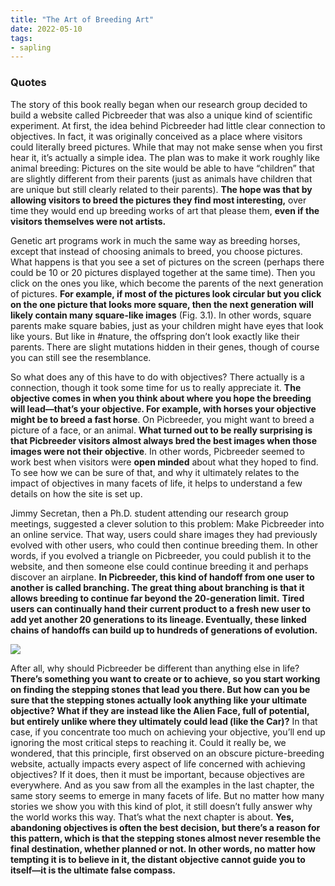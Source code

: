 ```yaml
---
title: "The Art of Breeding Art"
date: 2022-05-10
tags:
- sapling
---
```


### Quotes
The story of this book really began when our research group decided to build a website called Picbreeder that was also a unique kind of scientific experiment. At first, the idea behind Picbreeder had little clear connection to objectives. In fact, it was originally conceived as a place where visitors could literally breed pictures. While that may not make sense when you first hear it, it’s actually a simple idea. The plan was to make it work roughly like animal breeding: Pictures on the site would be able to have “children” that are slightly different from their parents (just as animals have children that are unique but still clearly related to their parents). **The hope was that by allowing visitors to breed the pictures they find most interesting,** over time they would end up breeding works of art that please them, **even if the visitors themselves were not artists.**

Genetic art programs work in much the same way as breeding horses, except that instead of choosing animals to breed, you choose pictures. What happens is that you see a set of pictures on the screen (perhaps there could be 10 or 20 pictures displayed together at the same time). Then you click on the ones you like, which become the parents of the next generation of pictures. **For example, if most of the pictures look circular but you click on the one picture that looks more square, then the next generation will likely contain many square-like images** (Fig. 3.1). In other words, square parents make square babies, just as your children might have eyes that look like yours. But like in #nature, the offspring don’t look exactly like their parents. There are slight mutations hidden in their genes, though of course you can still see the resemblance.

So what does any of this have to do with objectives? There actually is a connection, though it took some time for us to really appreciate it. **The objective comes in when you think about where you hope the breeding will lead—that’s your objective. For example, with horses your objective might be to breed a fast horse**. On Picbreeder, you might want to breed a picture of a face, or an animal. **What turned out to be really surprising is that Picbreeder visitors almost always bred the best images when those images were not their objective**. In other words, Picbreeder seemed to work best when visitors were **open minded** about what they hoped to find. To see how we can be sure of that, and why it ultimately relates to the impact of objectives in many facets of life, it helps to understand a few details on how the site is set up.

Jimmy Secretan, then a Ph.D. student attending our research group meetings, suggested a clever solution to this problem: Make Picbreeder into an online service. That way, users could share images they had previously evolved with other users, who could then continue breeding them. In other words, if you evolved a triangle on Picbreeder, you could publish it to the website, and then someone else could continue breeding it and perhaps discover an airplane. **In Picbreeder, this kind of handoff from one user to another is called branching. The great thing about branching is that it allows breeding to continue far beyond the 20-generation limit.** **Tired users can continually hand their current product to a fresh new user to add yet another 20 generations to its lineage. Eventually, these linked chains of handoffs can build up to hundreds of generations of evolution.**

![](quartz/content/images/Pasted%20image%2020220510143503.png)

After all, why should Picbreeder be different than anything else in life? **There’s something you want to create or to achieve, so you start working on finding the stepping stones that lead you there. But how can you be sure that the stepping stones actually look anything like your ultimate objective? What if they are instead like the Alien Face, full of potential, but entirely unlike where they ultimately could lead (like the Car)?** In that case, if you concentrate too much on achieving your objective, you’ll end up ignoring the most critical steps to reaching it. Could it really be, we wondered, that this principle, first observed on an obscure picture-breeding website, actually impacts every aspect of life concerned with achieving objectives? If it does, then it must be important, because objectives are everywhere. And as you saw from all the examples in the last chapter, the same story seems to emerge in many facets of life. But no matter how many stories we show you with this kind of plot, it still doesn’t fully answer why the world works this way. That’s what the next chapter is about. **Yes, abandoning objectives is often the best decision, but there’s a reason for this pattern, which is that the stepping stones almost never resemble the final destination, whether planned or not. In other words, no matter how tempting it is to believe in it, the distant objective cannot guide you to itself—it is the ultimate false compass.**




